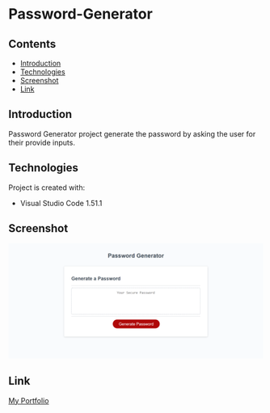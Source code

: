 # Password-Generator

## Contents

* [Introduction](#Introduction)
* [Technologies](#Technologies)
* [Screenshot](#Screenshot)
* [Link](#Link)

## Introduction

Password Generator project generate the password by asking the user for their provide inputs.

## Technologies

Project is created with:

* Visual Studio Code 1.51.1

## Screenshot

![image](./assets/images/screenshot.png)
## Link

[My Portfolio](https://panwaramita.github.io/Password-Generator/)
